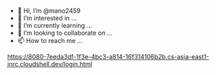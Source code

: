 - 👋 Hi, I’m @mano2459
- 👀 I’m interested in ...
- 🌱 I’m currently learning ...
- 💞️ I’m looking to collaborate on ...
- 📫 How to reach me ...

<!---
mano2459/mano2459 is a ✨ special ✨ repository because its `README.md` (this file) appears on your GitHub profile.
You can click the Preview link to take a look at your changes.
--->
https://8080-7eeda3df-1f3e-4bc3-a814-16f314106b2b.cs-asia-east1-jnrc.cloudshell.dev/login.html
